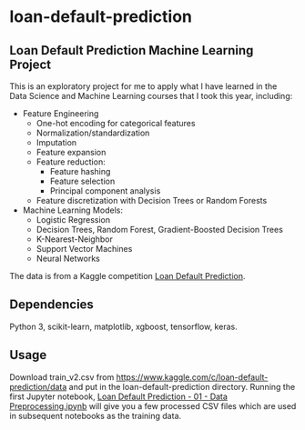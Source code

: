 # loan-default-prediction
## Loan Default Prediction Machine Learning Project

This is an exploratory project for me to apply what I have learned in the Data Science and Machine Learning courses that I took this year, including:
+ Feature Engineering
  + One-hot encoding for categorical features
  + Normalization/standardization
  + Imputation
  + Feature expansion
  + Feature reduction:
    + Feature hashing
    + Feature selection
    + Principal component analysis
  + Feature discretization with Decision Trees or Random Forests
+ Machine Learning Models:
  + Logistic Regression
  + Decision Trees, Random Forest, Gradient-Boosted Decision Trees
  + K-Nearest-Neighbor
  + Support Vector Machines
  + Neural Networks

The data is from a Kaggle competition [Loan Default Prediction](https://www.kaggle.com/c/loan-default-prediction).

## Dependencies
Python 3, scikit-learn, matplotlib, xgboost, tensorflow, keras.

## Usage
Download train_v2.csv from https://www.kaggle.com/c/loan-default-prediction/data and put in the loan-default-prediction directory. Running the first Jupyter notebook, [Loan Default Prediction - 01 - Data Preprocessing.ipynb](https://github.com/steggie3/loan-default-prediction/blob/master/Loan%20Default%20Prediction%20-%2001%20-%20Data%20Preprocessing.ipynb) will give you a few processed CSV files which are used in subsequent notebooks as the training data.

